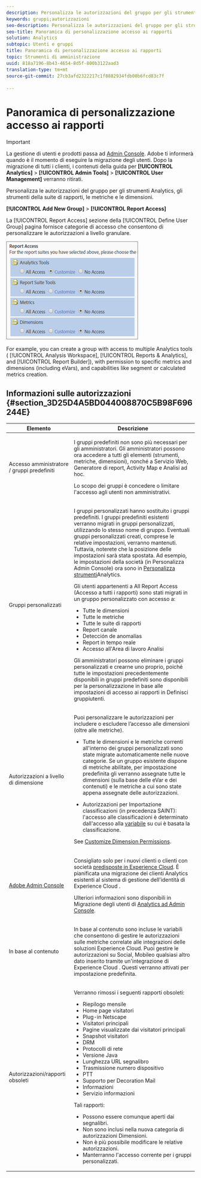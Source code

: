 ```yaml
---
description: Personalizza le autorizzazioni del gruppo per gli strumenti Analytics, gli strumenti della suite di rapporti, le metriche e le dimensioni.
keywords: gruppi;autorizzazioni
seo-description: Personalizza le autorizzazioni del gruppo per gli strumenti Analytics, gli strumenti della suite di rapporti, le metriche e le dimensioni.
seo-title: Panoramica di personalizzazione accesso ai rapporti
solution: Analytics
subtopic: Utenti e gruppi
title: Panoramica di personalizzazione accesso ai rapporti
topic: Strumenti di amministrazione
uuid: 818a7196-8b43-4654-8d5f-800b3122aad3
translation-type: tm+mt
source-git-commit: 27cb3afd2322217c1f8882934fdb00b6fcd83c7f

---
```



# Panoramica di personalizzazione accesso ai rapporti

>[!IMPORTANT]
>
>La gestione di utenti e prodotti passa ad [Admin Console](https://helpx.adobe.com/enterprise/using/admin-console.html). Adobe ti informerà quando è il momento di eseguire la migrazione degli utenti. Dopo la migrazione di tutti i clienti, i contenuti della guida per **[!UICONTROL Analytics]** &gt; **[!UICONTROL Admin Tools]** &gt; **[!UICONTROL User Management]** verranno ritirati.

Personalizza le autorizzazioni del gruppo per gli strumenti Analytics, gli strumenti della suite di rapporti, le metriche e le dimensioni.

**[!UICONTROL Add New Group]** &gt; **[!UICONTROL Report Access]**

La [!UICONTROL Report Access] sezione della [!UICONTROL Define User Group] pagina fornisce categorie di accesso che consentono di personalizzare le autorizzazioni a livello granulare.

![](assets/report-access.png)

For example, you can create a group with access to multiple Analytics tools ( [!UICONTROL Analysis Workspace], [!UICONTROL Reports & Analytics], and [!UICONTROL Report Builder]), with permission to specific metrics and dimensions (including eVars), and capabilities like segment or calculated metrics creation.

## Informazioni sulle autorizzazioni {#section_3D25D4A5BD044008870C5B98F696244E}

<table id="table_DB7806E05E2040EC9A4CB7C3596879EC"> 
 <thead> 
  <tr> 
   <th colname="col1" class="entry"> Elemento </th> 
   <th colname="col2" class="entry"> Descrizione </th> 
  </tr> 
 </thead>
 <tbody> 
  <tr> 
   <td colname="col1"> <p>Accesso amministratore / gruppi predefiniti </p> </td> 
   <td colname="col2"> <p> I gruppi predefiniti non sono più necessari per gli amministratori. Gli amministratori possono ora accedere a tutti gli elementi (strumenti, metriche, dimensioni), nonché a Servizio Web, Generatore di report, Activity Map e Analisi ad hoc. </p> <p>Lo scopo dei gruppi è concedere o limitare l'accesso agli utenti non amministrativi. </p> </td> 
  </tr> 
  <tr> 
   <td colname="col1"> <p>Gruppi personalizzati </p> </td> 
   <td colname="col2"> <p> I gruppi personalizzati hanno sostituito i gruppi predefiniti. I gruppi predefiniti esistenti verranno migrati in gruppi personalizzati, utilizzando lo stesso nome di gruppo. Eventuali gruppi personalizzati creati, comprese le relative impostazioni, verranno mantenuti. Tuttavia, noterete che la posizione delle impostazioni sarà stata spostata. Ad esempio, le impostazioni della società (in Personalizza Admin Console) ora sono in <a href="/help/admin/user-management2/c-customize-report-access/groups-analytics-tools.md"> Personalizza strumenti</a>Analytics. </p> <p> Gli utenti appartenenti a <span class="term"> All Report Access (Accesso</span> a tutti i rapporti) sono stati migrati in un gruppo personalizzato con accesso a: </p> 
    <ul id="ul_7E1B443DEEF7452E85FEB30CA0BBC8BE"> 
     <li id="li_A510C2A4129340E0AB08EEBDBE4AEAD9">Tutte le dimensioni </li> 
     <li id="li_8BA1D7A2527C4F10AC93108B9E87F418">Tutte le metriche </li> 
     <li id="li_265830A2C6B94AF28720DA99980EAA51">Tutte le suite di rapporti </li> 
     <li id="li_685B99DEAB814D7B9C11B14AA4CB8CD4">Report canale </li> 
     <li id="li_B35420302AAB42509BD6AF0FA6349BF8">Detección de anomalías </li> 
     <li id="li_3787E4696C454D3ABD1D75F6C282A9A2">Report in tempo reale </li> 
     <li id="li_3797DF9C40D1426588819116362962F5">Accesso all'Area di lavoro Analisi </li> 
    </ul> <p>Gli amministratori possono eliminare i gruppi personalizzati e crearne uno proprio, poiché tutte le impostazioni precedentemente disponibili in gruppi predefiniti sono disponibili per la personalizzazione in base alle impostazioni di accesso <span class="wintitle"> ai</span> rapporti in Definisci gruppi</a>utenti. </p> </td> 
  </tr> 
  <tr> 
   <td colname="col1"> <p>Autorizzazioni a livello di dimensione </p> </td> 
   <td colname="col2"> <p>Puoi personalizzare le autorizzazioni per includere o escludere l’accesso alle dimensioni (oltre alle metriche). </p> 
    <ul id="ul_DA5A54223673474E9151AF979DA50659"> 
     <li id="li_C3E82F7BC07A4F2F83A85D3D511292CC"> <p>Tutte le dimensioni e le metriche correnti all'interno dei gruppi personalizzati sono state migrate automaticamente nelle nuove categorie. Se un gruppo esistente dispone di metriche abilitate, per impostazione predefinita gli verranno assegnate tutte le dimensioni (sulla base delle eVar e dei contenuti) e le metriche a cui sono state appena assegnate delle autorizzazioni. </p> </li> 
     <li id="li_CC56F9181CC14AB59318628E72F2E8C9"> Autorizzazioni per Importazione classificazioni (in precedenza SAINT): l'accesso alle classificazioni è determinato dall'accesso alla <a href="https://marketing.adobe.com/resources/help/en_US/reference/c_classifications.html">variabile</a> su cui è basata la classificazione. </li> 
    </ul> <p>See <a href="/help/admin/user-management2/c-customize-report-access/groups-dimensions.md"> Customize Dimension Permissions</a>. </p> </td> 
  </tr> 
  <tr> 
   <td colname="col1"> <p><a href="https://helpx.adobe.com/enterprise/using/admin-console.html"> Adobe Admin Console</a> </p> </td> 
   <td colname="col2"> <p>Consigliato solo per i nuovi clienti o clienti con società <a href="https://marketing.adobe.com/resources/help/en_US/mcloud/core_services.html"> predisposte in Experience Cloud</a>. È pianificata una migrazione dei clienti <span class="keyword"> Analytics</span> esistenti al sistema di gestione dell'identità di <span class="keyword"> Experience Cloud</span> . </p> <p>Ulteriori informazioni sono disponibili in Migrazione degli utenti di <a href="https://marketing.adobe.com/resources/help/en_US/experience-cloud/admin-console/analytics-migration/"> Analytics ad Admin Console</a>. </p> </td> 
  </tr> 
  <tr> 
   <td colname="col1"> <p>In base al contenuto </p> </td> 
   <td colname="col2"> <p>In base al contenuto sono incluse le variabili che consentono di gestire le autorizzazioni sulle metriche correlate alle integrazioni delle soluzioni Experience Cloud. Puoi gestire le autorizzazioni su <span class="keyword"> Social</span>, <span class="keyword"> Mobile</span>o qualsiasi altro dato inserito tramite un'integrazione di <span class="keyword"> Experience Cloud</span> . Questi verranno attivati per impostazione predefinita. </p> </td> 
  </tr> 
  <tr> 
   <td colname="col1"> <p>Autorizzazioni/rapporti obsoleti </p> </td> 
   <td colname="col2"> <p>Verranno rimossi i seguenti rapporti obsoleti: </p> 
    <ul id="ul_C0415CFF0562472297272EC58ECC0774"> 
     <li id="li_62B1CE33B1454987B878B321EB40D62E">Riepilogo mensile </li> 
     <li id="li_71CD776D212540A18F9B083D2E11A296">Home page visitatori </li> 
     <li id="li_406200AD68C74D11B5F53988A4E76A68">Plug-in Netscape </li> 
     <li id="li_A124637D69C94C78921C8B028D890541">Visitatori principali </li> 
     <li id="li_5C26FF95371B4F3080FF75C7F8DE0F72">Pagine visualizzate dai visitatori principali </li> 
     <li id="li_E7E262BD0CF64E16B838F995F6A13B8A">Snapshot visitatori </li> 
     <li id="li_0EDC74625C0D4B1A992FCA49B648E4C0">DRM </li> 
     <li id="li_ACC92E6EA188409486E7C943F26B9DAC">Protocolli di rete </li> 
     <li id="li_6E18C4D12377416A8124BBD13164B03A">Versione Java </li> 
     <li id="li_1599265E59EF4F34BB406356410C9E68">Lunghezza URL segnalibro </li> 
     <li id="li_3035442010984C409089B21E03DB7BCC">Trasmissione numero dispositivo </li> 
     <li id="li_6B2163ED8FC84EBF933D97A504B4D527">PTT </li> 
     <li id="li_0EB8A4A7619B45DF87109B183A7C69C8">Supporto per Decoration Mail </li> 
     <li id="li_989FAC662F7344E6BDDC517B79D4581E">Informazioni </li> 
     <li id="li_F1FB7F8E415443F3B63F6D11D59A04AB">Servizio informazioni </li> 
    </ul> <p>Tali rapporti: </p> 
    <ul id="ul_F71505C59F734EA9B541BF8AB9F9388F"> 
     <li id="li_7D461907B895447280E69CF1520DF47C">Possono essere comunque aperti dai segnalibri. </li> 
     <li id="li_27BA2DD6BA4C446FBAA06B6C76CD171F">Non sono inclusi nella nuova categoria di autorizzazioni Dimensioni. </li> 
     <li id="li_504E9D8421714406A0F37DEF1E10E34B">Non è più possibile modificare le relative autorizzazioni. </li> 
     <li id="li_0022E8DCA07344C793847E8282EFBEEF">Manterranno l'accesso corrente per i gruppi personalizzati. </li> 
    </ul> </td> 
  </tr> 
 </tbody> 
</table>

